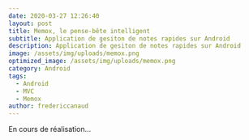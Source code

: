```yaml
---
date: 2020-03-27 12:26:40
layout: post
title: Memox, le pense-bête intelligent
subtitle: Application de gesiton de notes rapides sur Android
description: Application de gesiton de notes rapides sur Android
image: /assets/img/uploads/memox.png
optimized_image: /assets/img/uploads/memox.png
category: Android
tags:
  - Android
  - MVC
  - Memox
author: fredericcanaud
---
```


En cours de réalisation...
